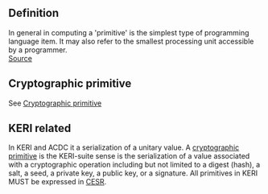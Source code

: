 ## Definition
In general in computing a 'primitive' is the simplest type of programming language item. It may also refer to the smallest processing unit accessible by a programmer.\
[Source](https://www.techopedia.com/definition/3860/primitive)

## Cryptographic primitive
See [Cryptographic primitive](cryptographic-primitive)

## KERI related
In KERI and ACDC it a serialization of a unitary value. A [cryptographic primitive](cryptographic-primitive) is the KERI-suite sense is the serialization of a value associated with a cryptographic operation including but not limited to a digest (hash), a salt, a seed, a private key, a public key, or a signature. All primitives in KERI MUST be expressed in [CESR](composable-event-streaming-representation-(CESR)).